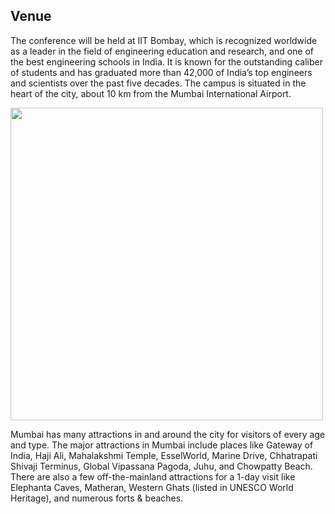 ## Venue

The conference will be held at IIT Bombay, which is recognized worldwide as a leader in the field of engineering education and research, and one of the best engineering schools in India. It is known for the outstanding caliber of students and has graduated more than 42,000 of India’s top engineers and scientists over the past five decades. The campus is situated in the heart of the city, about 10 km from the Mumbai International Airport.

<img src="/4m-association/assets/images/files/Venue-Mumbai.jpg" width="500px">

Mumbai has many attractions in and around the city for visitors of every age and type. The major attractions in Mumbai include places like Gateway of India, Haji Ali, Mahalakshmi Temple, EsselWorld, Marine Drive, Chhatrapati Shivaji Terminus, Global Vipassana Pagoda, Juhu, and Chowpatty Beach. There are also a few off-the-mainland attractions for a 1-day visit like Elephanta Caves, Matheran, Western Ghats (listed in UNESCO World Heritage), and numerous forts & beaches.